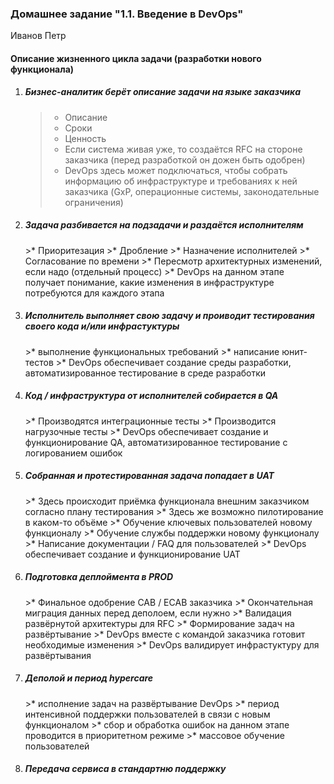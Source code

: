 <h3>Домашнее задание "1.1. Введение в DevOps"</h3>

Иванов Петр

<h4>Описание жизненного цикла задачи (разработки нового функционала)</h4>

1. <h5> Бизнес-аналитик берёт описание задачи на языке заказчика</h5>

   >* Описание  
   >* Сроки
   >* Ценность 
   >* Если система живая уже, то создаётся RFC на стороне заказчика (перед разработкой он дожен быть одобрен)
   >* DevOps здесь может подключаться, чтобы собрать информацию об инфраструктуре и требованиях к ней заказчика (GxP, операционные системы, законодательные ограничения)
2. <h5>Задача разбивается на подзадачи и раздаётся исполнителям</h5>
   >* Приоритезация
   >* Дробление
   >* Назначение исполнителей
   >* Согласование по времени
   >* Пересмотр архитектурных изменений, если надо (отдельный процесс)
   >* DevOps на данном этапе получает понимание, какие изменения в инфраструктуре потребуются для каждого этапа

3. <h5>Исполнитель выполняет свою задачу и проиводит тестирования своего кода и/или инфрастуктуры</h5>
   >* выполнение функциональных требований
   >* написание юнит-тестов
   >* DevOps обеспечивает создание среды разработки, автоматизированное тестирование в среде разработки


5. <h5>Код / инфраструктура от исполнителей собирается в QA</h5>
   >* Производятся интеграционные тесты
   >* Производится нагрузочные тесты
   >* DevOps обеспечивает создание и функционирование QA, автоматизированное тестирование с логированием ошибок
   
   
6. <h5>Собранная и протестированная задача попадает в UAT</h5>
   >* Здесь происходит приёмка функционала внешним заказчиком согласно плану тестирования
   >* Здесь же возможно пилотирование в каком-то объёме
   >* Обучение ключевых пользователей новому функционалу
   >* Обучение службы поддержки новому функционалу
   >* Написание документации / FAQ для пользователей 
   >* DevOps обеспечивает создание и функционирование UAT

7. <h5>Подготовка деплоймента в PROD</h5>
   >* Финальное одобрение CAB / ECAB заказчика
   >* Окончательная миграция данных перед деполоем, если нужно
   >* Валидация развёрнутой архитектуры для RFC 
   >* Формирование задач на развёртывание
   >* DevOps вместе с командой заказчика готовит необходимые изменения
   >* DevOps валидирует инфрастуктуру для развёртывания

8. <h5>Деполой и период hypercare</h5>
   >* исполнение задач на развёртывание DevOps
   >* период интенсивной поддержки пользователей в связи с новым функционалом
   >* сбор и обработка ошибок на данном этапе проводится в приоритетном режиме
   >* массовое обучение пользователей  

9. <h5>Передача сервиса в стандартню поддержку</h5>



